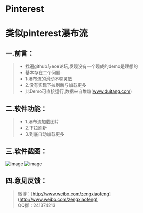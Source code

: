 # Pinterest
类似pinterest瀑布流
===================
一.前言：
-------------

>  - 找遍github与eoe论坛,发现没有一个现成的demo是理想的
>  - 基本存在二个问题:
>  - 1:瀑布流的滑动不够灵敏 
>  - 2.没有实现下拉刷新与加载更多
>  - 此Demo可直接运行,数据来自堆糖(www.duitang.com)

二.软件功能：
-------------

>  - 1.瀑布流加载图片
>  - 2.下拉刷新
>  - 3.到底自动加载更多



三.软件截图：
-------------
![image](https://github.com/zxfnicholas/Pinterest/blob/master/Screenshots/1.jpg)
![image](https://github.com/zxfnicholas/Pinterest/blob/master/Screenshots/2.jpg)

四.意见反馈：
-------------
> 微博：[http://www.weibo.com/zengxiaofeng](http://www.weibo.com/zengxiaofeng)  
> QQ群：241374213


